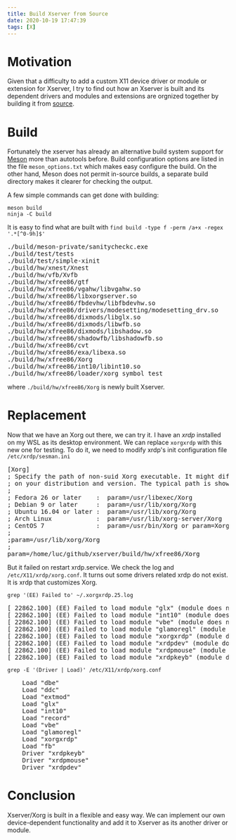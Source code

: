 ```yaml
---
title: Build Xserver from Source
date: 2020-10-19 17:47:39
tags: [X]
---
```


# Motivation
Given that a difficulty to add a custom X11 device driver or module or extension for Xserver, I try to find out how an Xserver is built and its dependent drivers and modules and extensions are orgnized together by building it from [source](https://gitlab.freedesktop.org/xorg/xserver.git).

# Build
Fortunately the xserver has already an alternative build system support for [Meson](https://mesonbuild.com/) more than autotools before. Build configuration options are listed in the file `meson_options.txt` which makes easy configure the build. On the other hand, Meson does not permit in-source builds, a separate build directory makes it clearer for checking the output.

A few simple commands can get done with building:
```shell
meson build
ninja -C build
```

It is easy to find what are built with `find build -type f -perm /a+x -regex '.*[^0-9h]$'`
<pre>
./build/meson-private/sanitycheckc.exe
./build/test/tests
./build/test/simple-xinit
./build/hw/xnest/Xnest
./build/hw/vfb/Xvfb
./build/hw/xfree86/gtf
./build/hw/xfree86/vgahw/libvgahw.so
./build/hw/xfree86/libxorgserver.so
./build/hw/xfree86/fbdevhw/libfbdevhw.so
./build/hw/xfree86/drivers/modesetting/modesetting_drv.so
./build/hw/xfree86/dixmods/libglx.so
./build/hw/xfree86/dixmods/libwfb.so
./build/hw/xfree86/dixmods/libshadow.so
./build/hw/xfree86/shadowfb/libshadowfb.so
./build/hw/xfree86/cvt
./build/hw/xfree86/exa/libexa.so
./build/hw/xfree86/Xorg
./build/hw/xfree86/int10/libint10.so
./build/hw/xfree86/loader/xorg_symbol_test
</pre>

where `./build/hw/xfree86/Xorg` is newly built Xserver.

# Replacement
Now that we have an Xorg out there, we can try it. I have an *xrdp* installed on my WSL as its desktop environment. We can replace `xorgxrdp` with this new one for testing. To do it, we need to modify xrdp's init configuration file `/etc/xrdp/sesman.ini`

<pre>
[Xorg]
; Specify the path of non-suid Xorg executable. It might differ depending
; on your distribution and version. The typical path is shown as follows:
;
; Fedora 26 or later    :  param=/usr/libexec/Xorg
; Debian 9 or later     :  param=/usr/lib/xorg/Xorg
; Ubuntu 16.04 or later :  param=/usr/lib/xorg/Xorg
; Arch Linux            :  param=/usr/lib/xorg-server/Xorg
; CentOS 7              :  param=/usr/bin/Xorg or param=Xorg
;
;param=/usr/lib/xorg/Xorg
;
param=/home/luc/github/xserver/build/hw/xfree86/Xorg
</pre>

But it failed on restart xrdp.service. We check the log and `/etc/X11/xrdp/xorg.conf`. It turns out some drivers related xrdp do not exist. It is xrdp that customizes Xorg.

```shell
grep '(EE) Failed to' ~/.xorgxrdp.25.log
```
<pre>
[ 22862.100] (EE) Failed to load module "glx" (module does not exist, 0)
[ 22862.100] (EE) Failed to load module "int10" (module does not exist, 0)
[ 22862.100] (EE) Failed to load module "vbe" (module does not exist, 0)
[ 22862.100] (EE) Failed to load module "glamoregl" (module does not exist, 0)
[ 22862.100] (EE) Failed to load module "xorgxrdp" (module does not exist, 0)
[ 22862.100] (EE) Failed to load module "xrdpdev" (module does not exist, 0)
[ 22862.100] (EE) Failed to load module "xrdpmouse" (module does not exist, 0)
[ 22862.100] (EE) Failed to load module "xrdpkeyb" (module does not exist, 0)
</pre>

```shell
grep -E '(Driver | Load)' /etc/X11/xrdp/xorg.conf
```
<pre>
    Load "dbe"
    Load "ddc"
    Load "extmod"
    Load "glx"
    Load "int10"
    Load "record"
    Load "vbe"
    Load "glamoregl"
    Load "xorgxrdp"
    Load "fb"
    Driver "xrdpkeyb"
    Driver "xrdpmouse"
    Driver "xrdpdev"
</pre>

# Conclusion
Xserver/Xorg is built in a flexible and easy way. We can implement our own device-dependent functionality and add it to Xserver as its another driver or module.
